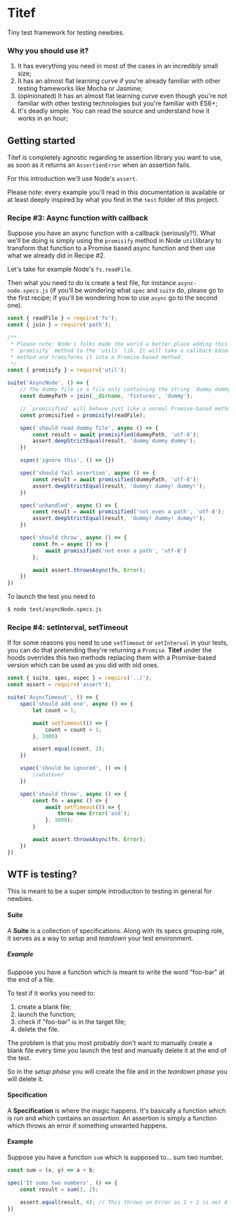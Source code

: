 # Titef
Tiny test framework for testing newbies.

### Why you should use it?
1. It has everything you need in most of the cases in an incredibly small size;
2. It has an almost flat learning curve if you're already familiar with other testing frameworks
like Mocha or Jasmine;
3. (opinionated) It has an almost flat learning curve even though you're not familiar with
other testing technologies but you're familiar with ES6+;
4. It's deadly simple. You can read the source and understand how it works in an hour;

## Getting started
Titef is completely agnostic regarding te assertion library you want to use, as soon as
it returns an `AssertionError` when an assertion fails.

For this introduction we'll use Node's `assert`.

Please note: every example you'll read in this documentation is available or at least
deeply inspired by what you find in the `test` folder of this project.

### Recipe #3: Async function with callback

Suppose you have an async function with a callback (seriously?!). What we'll be doing
is simply using the `promisify` method in Node `util`library to transform that function
to a Promise based async function and then use what we already did in Recipe #2.

Let's take for example Node's `fs.readFile`.

Then what you need to do is create a test file, for instance `async-node.specs.js` (if
you'll be wondering what `spec` and `suite` do, please go to the first recipe; if you'll
be wondering how to use `async` go to the second one).

```javascript
const { readFile } = require('fs');
const { join } = require('path');

/**
 * Please note: Node's folks made the world a better place adding this
 * `promisify` method to the `utils` lib. It will take a callback-based
 * method and transforms it into a Promise-based method.
 */
const { promisify } = require('util');

suite('AsyncNode', () => {
    // The dummy file is a file only containing the string `dummy dummy dummy`
    const dummyPath = join(__dirname, 'fixtures', 'dummy');

    // `promisified` will behave just like a normal Promise-based method
    const promisified = promisify(readFile);

    spec('should read dummy file', async () => {
        const result = await promisified(dummyPath, 'utf-8');
        assert.deepStrictEqual(result, 'dummy dummy dummy');
    })

    xspec('ignore this', () => {})

    spec('should fail assertion', async () => {
        const result = await promisified(dummyPath, 'utf-8');
        assert.deepStrictEqual(result, 'dummy! dummy! dummy!');
    })

    spec('unhandled', async () => {
        const result = await promisified('not even a path', 'utf-8');
        assert.deepStrictEqual(result, 'dummy! dummy! dummy!');
    })

    spec('should throw', async () => {
        const fn = async () => {
            await promisified('not even a path', 'utf-8')
        };

        await assert.throwsAsync(fn, Error);
    })
})

```

To launch the test you need to

```bash
$ node test/asyncNode.specs.js
```

### Recipe #4: setInterval, setTimeout

If for some reasons you need to use `setTimeout` or `setInterval` in your tests, you can do
that pretending they're returning a `Promise`. **Titef** under the hoods overrides this two
methods replacing them with a Promise-based version which can be used as you did with old ones.

```javascript
const { suite, spec, xspec } = require('../');
const assert = require('assert');

suite('AsyncTimeout', () => {
    spec('should add one', async () => {
        let count = 1;

        await setTimeout(() => {
            count = count + 1;
        }, 1000)

        assert.equal(count, 2);
    })

    xspec('should be ignored', () => {
        //whatever
    })

    spec('should throw', async () => {
        const fn = async () => {
            await setTimeout(() => {
                throw new Error('asd');
            }, 1000);
        }

        await assert.throwsAsync(fn, Error);
    })
})
```

## WTF is testing?
This is meant to be a super simple introduciton to testing in general for newbies.
#### Suite
A **Suite** is a collection of specifications. Along with its specs grouping role, it serves
as a way to _setup_ and _teardown_ your test environment.

##### Example
Suppose you have a function which is meant to write the word "foo-bar" at the end of a file.

To test if it works you need to:

1. create a blank file;
2. launch the function;
3. check if "foo-bar" is in the target file;
4. delete the file.

The problem is that you most probably don't want to manually create a blank file every time
you launch the test and manually delete it at the end of the test.

So in the _setup phase_ you will create the file and in the _teardown phase_ you will delete
it.

#### Specification

A **Specification** is where the magic happens. It's basically a function which is run and
which contains an _assertion_. An assertion is simply a function which throws an error if
something unwanted happens.

#### Example
Suppose you have a function `sum` which is supposed to... sum two number.

```javascript
const sum = (x, y) => a + b;

spec('It sums two numbers', () => {
    const result = sum(1, 2);

    assert.equal(result, 4); // This throws an Error as 1 + 2 is not 4
})

```
